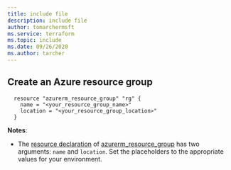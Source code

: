 ```yaml
---
title: include file
description: include file
author: tomarchermsft
ms.service: terraform
ms.topic: include
ms.date: 09/26/2020
ms.author: tarcher
---
```


## Create an Azure resource group

```hcl
  resource "azurerm_resource_group" "rg" {
    name = "<your_resource_group_name>"
    location = "<your_resource_group_location>"
  }
```

**Notes**:

- The [resource declaration](https://www.terraform.io/docs/configuration/resources.html) of [azurerm_resource_group](https://www.terraform.io/docs/providers/azurerm/r/resource_group.html) has two arguments: `name` and `location`. Set the placeholders to the appropriate values for your environment.
